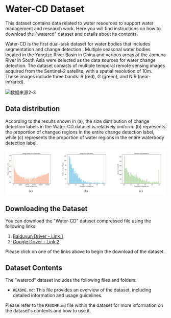 # Water-CD Dataset

This dataset contains data related to water resources to support water management and research work. Here you will find instructions on how to download the "watercd" dataset and details about its contents.

Water-CD is the first dual-task dataset for water bodies that includes segmentation and change detection . Multiple seasonal water bodies located in the Yangtze River Basin in China and various areas of the Jomuna River in South Asia were selected as the data sources for water change detection. The dataset consists of multiple temporal remote sensing images acquired from the Sentinel-2 satellite, with a spatial resolution of 10m. These images include three bands: R (red), G (green), and NIR (near-infrared).

![数据来源2-3](pic/pic2.png)

## Data distribution

According to the results shown in (a), the size distribution of change
detection labels in the Water-CD dataset is relatively uniform. (b) represents the proportion of changed regions in the entire change detection label, while (c) represents the proportion of water regions in the entire waterbody detection label.

![分布](pic/pic1.png)

## Downloading the Dataset

You can download the "Water-CD" dataset compressed file using the following links:

1. [Baiduyun Driver - Link 1](https://pan.baidu.com/s/1NQMOhi9I1I5qibVfMf8qfA?pwd=wacd)
2. [Google Driver - Link 2](https://drive.google.com/file/d/1XsfgzLKR3xulP47FHaVTCyWoaRQtxahQ/view?usp=drive_link)

Please click on one of the links above to begin the download of the dataset.

## Dataset Contents

The "watercd" dataset includes the following files and folders:

- `README.md`: This file provides an overview of the dataset, including detailed information and usage guidelines.

Please refer to the `README.md` file within the dataset for more information on the dataset's contents and how to use it.



